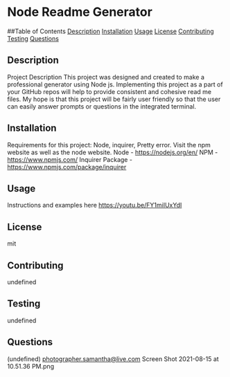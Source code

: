 # Node Readme Generator
##Table of Contents 
[Description](#description)
[Installation](#installation)
[Usage](#usage)
[License](#license)
[Contributing](#contributing)
[Testing](#testing)
[Questions](#questions)
## Description 
Project Description This project was designed and created to make a professional generator using Node js. Implementing this project as a part of your GitHub repos will help to provide consistent and cohesive read me files. My hope is that this project will be fairly user friendly so that the user can easily answer prompts or questions in the integrated terminal.  
## Installation 
Requirements for this project: Node, inquirer, Pretty error. Visit the npm website as well as the node website. 
Node - https://nodejs.org/en/ 
NPM - https://www.npmjs.com/
Inquirer Package - https://www.npmjs.com/package/inquirer

## Usage
Instructions and examples here https://youtu.be/FY1miIUxYdI 
## License
mit
## Contributing
undefined
## Testing
undefined
## Questions 
(undefined)
photographer.samantha@live.com
Screen Shot 2021-08-15 at 10.51.36 PM.png

